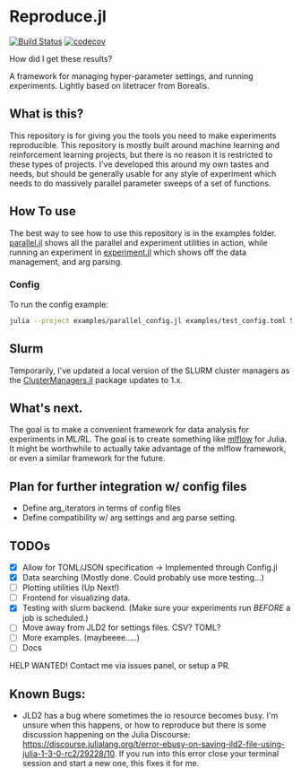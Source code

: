 # Reproduce.jl
[![Build Status](https://travis-ci.com/mkschleg/Reproduce.jl.svg?branch=develop)](https://travis-ci.com/mkschleg/Reproduce.jl)
[![codecov](https://codecov.io/gh/mkschleg/Reproduce.jl/branch/develop/graph/badge.svg)](https://codecov.io/gh/mkschleg/Reproduce.jl)

How did I get these results?

A framework for managing hyper-parameter settings, and running experiments. Lightly based on litetracer from Borealis.

## What is this?

This repository is for giving you the tools you need to make experiments reproducible. This repository is mostly built around machine learning and reinforcement learning projects, but there is no reason it is restricted to these types of projects. I've developed this around my own tastes and needs, but should be generally usable for any style of experiment which needs to do massively parallel parameter sweeps of a set of functions. 

## How To use

The best way to see how to use this repository is in the examples folder. [parallel.jl](examples/parallel.jl) shows all the parallel and experiment utilities in action, while running an experiment in [experiment.jl](examples/experiment.jl) which shows off the data management, and arg parsing.

### Config

To run the config example:
```zsh
julia --project examples/parallel_config.jl examples/test_config.toml 5 test_config --numworkers 6
```

## Slurm

Temporarily, I've updated a local version of the SLURM cluster managers as the [ClusterManagers.jl](https://github.com/JuliaParallel/ClusterManagers.jl/blob/master/src/ClusterManagers.jl) package updates to 1.x. 

## What's next.

The goal is to make a convenient framework for data analysis for experiments in ML/RL. The goal is to create something like [mlflow](mlflow.org) for Julia. It might be worthwhile to actually take advantage of the mlflow framework, or even a similar framework for the future.

## Plan for further integration w/ config files

- Define arg_iterators in terms of config files
- Define compatibility w/ arg settings and arg parse setting.


## TODOs

- [x] Allow for TOML/JSON specification -> Implemented through Config.jl
- [x] Data searching (Mostly done. Could probably use more testing...)
- [ ] Plotting utilities (Up Next!)
- [ ] Frontend for visualizing data.
- [x] Testing with slurm backend. (Make sure your experiments run *BEFORE* a job is scheduled.)
- [ ] Move away from JLD2 for settings files. CSV? TOML?
- [ ] More examples. (maybeeee.....)
- [ ] Docs

HELP WANTED! Contact me via issues panel, or setup a PR.

## Known Bugs:

  - JLD2 has a bug where sometimes the io resource becomes busy. I'm unsure when this happens, or how to reproduce but there is some discussion happening on the Julia Discourse: https://discourse.julialang.org/t/error-ebusy-on-saving-jld2-file-using-julia-1-3-0-rc2/29228/10. If you run into this error close your terminal session and start a new one, this fixes it for me.  

